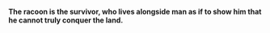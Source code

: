 **The racoon is the survivor, who lives alongside man as if to show him that he cannot truly conquer the land.**
